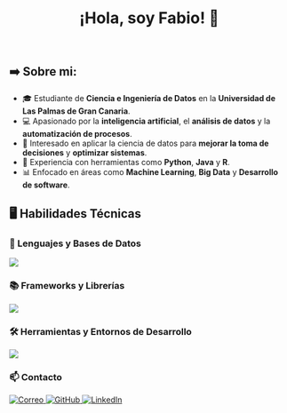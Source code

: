 <h1 align="center">¡Hola, soy Fabio! 👋</h1>
<br>

<h2>➡️ Sobre mi:</h2>
<p align="left">
  <ul>
    <li>🎓 Estudiante de <strong>Ciencia e Ingeniería de Datos</strong> en la <strong>Universidad de Las Palmas de Gran Canaria</strong>.</li>
    <li>💻 Apasionado por la <strong>inteligencia artificial</strong>, el <strong>análisis de datos</strong> y la <strong>automatización de procesos</strong>.</li>
    <li>🚀 Interesado en aplicar la ciencia de datos para <strong>mejorar la toma de decisiones</strong> y <strong>optimizar sistemas</strong>.</li>
    <li>🧩 Experiencia con herramientas como <strong>Python</strong>, <strong>Java</strong> y <strong>R</strong>.
    <li>📊 Enfocado en áreas como <strong>Machine Learning</strong>, <strong>Big Data</strong> y <strong>Desarrollo de software</strong>.</li>
  </ul>
</p>

## 🖥️ Habilidades Técnicas

### 🧩 Lenguajes y Bases de Datos  
<p align="left">  
<img src="https://go-skill-icons.vercel.app/api/icons?i=python,java,r,sqlite,oracle&perline=10" />  
</p>

### 📚 Frameworks y Librerías  
<p align="left">  
<img src="https://go-skill-icons.vercel.app/api/icons?i=numpy,pandas,matplotlib,plotly,scikitlearn,opencv&perline=10" />  
</p>

### 🛠 Herramientas y Entornos de Desarrollo  
<p align="left">
<img src="https://go-skill-icons.vercel.app/api/icons?i=idea,pycharm,vscode,git,github,anaconda,virtualbox,jupyter&perline=12" />
</p>

### 📫 Contacto  
<p align="left">
  <a href="mailto:fabionesta05gmail.com">
    <img alt="Correo" src="https://img.shields.io/badge/Correo-fabionesta05gmail.com-D14836?style=for-the-badge&logo=gmail&logoColor=white" />
  </a>
  <a href="https://github.com/tuusuario">
    <img alt="GitHub" src="https://img.shields.io/badge/GitHub-tuusuario-181717?style=for-the-badge&logo=github&logoColor=white" />
  </a>
  <a href="https://www.linkedin.com/in/tuusuario">
    <img alt="LinkedIn" src="https://img.shields.io/badge/LinkedIn-tuusuario-0A66C2?style=for-the-badge&logo=linkedin&logoColor=white" />
  </a>
</p>

